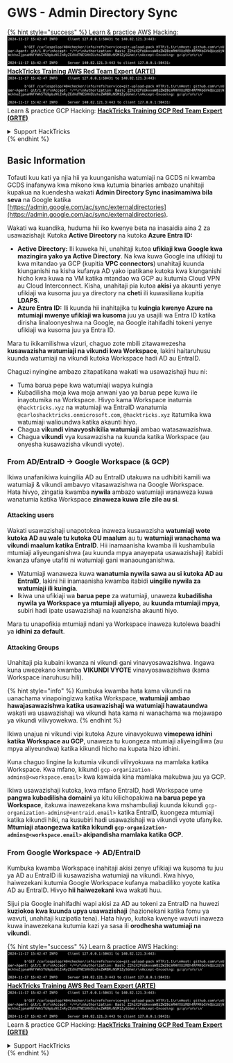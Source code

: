 # GWS - Admin Directory Sync

{% hint style="success" %}
Learn & practice AWS Hacking:<img src="../../../.gitbook/assets/image (1).png" alt="" data-size="line">[**HackTricks Training AWS Red Team Expert (ARTE)**](https://training.hacktricks.xyz/courses/arte)<img src="../../../.gitbook/assets/image (1).png" alt="" data-size="line">\
Learn & practice GCP Hacking: <img src="../../../.gitbook/assets/image (2).png" alt="" data-size="line">[**HackTricks Training GCP Red Team Expert (GRTE)**<img src="../../../.gitbook/assets/image (2).png" alt="" data-size="line">](https://training.hacktricks.xyz/courses/grte)

<details>

<summary>Support HackTricks</summary>

* Check the [**subscription plans**](https://github.com/sponsors/carlospolop)!
* **Join the** 💬 [**Discord group**](https://discord.gg/hRep4RUj7f) or the [**telegram group**](https://t.me/peass) or **follow** us on **Twitter** 🐦 [**@hacktricks\_live**](https://twitter.com/hacktricks\_live)**.**
* **Share hacking tricks by submitting PRs to the** [**HackTricks**](https://github.com/carlospolop/hacktricks) and [**HackTricks Cloud**](https://github.com/carlospolop/hacktricks-cloud) github repos.

</details>
{% endhint %}

## Basic Information

Tofauti kuu kati ya njia hii ya kuunganisha watumiaji na GCDS ni kwamba GCDS inafanywa kwa mikono kwa kutumia binaries ambazo unahitaji kupakua na kuendesha wakati **Admin Directory Sync inasimamiwa bila seva** na Google katika [https://admin.google.com/ac/sync/externaldirectories](https://admin.google.com/ac/sync/externaldirectories).

Wakati wa kuandika, huduma hii iko kwenye beta na inasaidia aina 2 za usawazishaji: Kutoka **Active Directory** na kutoka **Azure Entra ID:**

* **Active Directory:** Ili kuweka hii, unahitaji kutoa **ufikiaji kwa Google kwa mazingira yako ya Active Directory**. Na kwa kuwa Google ina ufikiaji tu kwa mitandao ya GCP (kupitia **VPC connectors**) unahitaji kuunda kiunganishi na kisha kufanya AD yako ipatikane kutoka kwa kiunganishi hicho kwa kuwa na VM katika mtandao wa GCP au kutumia Cloud VPN au Cloud Interconnect. Kisha, unahitaji pia kutoa **akisi** ya akaunti yenye ufikiaji wa kusoma juu ya directory na **cheti** ili kuwasiliana kupitia **LDAPS**.
* **Azure Entra ID:** Ili kuunda hii inahitajika tu **kuingia kwenye Azure na mtumiaji mwenye ufikiaji wa kusoma** juu ya usajili wa Entra ID katika dirisha linaloonyeshwa na Google, na Google itahifadhi tokeni yenye ufikiaji wa kusoma juu ya Entra ID.

Mara tu ikikamilishwa vizuri, chaguo zote mbili zitawawezesha **kusawazisha watumiaji na vikundi kwa Workspace**, lakini haitaruhusu kuunda watumiaji na vikundi kutoka Workspace hadi AD au EntraID.

Chaguzi nyingine ambazo zitapatikana wakati wa usawazishaji huu ni:

* Tuma barua pepe kwa watumiaji wapya kuingia
* Kubadilisha moja kwa moja anwani yao ya barua pepe kuwa ile inayotumika na Workspace. Hivyo kama Workspace inatumia `@hacktricks.xyz` na watumiaji wa EntraID wanatumia `@carloshacktricks.onmicrosoft.com`, `@hacktricks.xyz` itatumika kwa watumiaji walioundwa katika akaunti hiyo.
* Chagua **vikundi vinavyoshikilia watumiaji** ambao watasawazishwa.
* Chagua **vikundi** vya kusawazisha na kuunda katika Workspace (au onyesha kusawazisha vikundi vyote).

### From AD/EntraID -> Google Workspace (& GCP)

Ikiwa unafanikiwa kuingilia AD au EntraID utakuwa na udhibiti kamili wa watumiaji & vikundi ambavyo vitasawazishwa na Google Workspace.\
Hata hivyo, zingatia kwamba **nywila** ambazo watumiaji wanaweza kuwa wanatumia katika Workspace **zinaweza kuwa zile zile au si**.

#### Attacking users

Wakati usawazishaji unapotokea inaweza kusawazisha **watumiaji wote kutoka AD au wale tu kutoka OU maalum** au tu **watumiaji wanachama wa vikundi maalum katika EntraID**. Hii inamaanisha kwamba ili kushambulia mtumiaji aliyeunganishwa (au kuunda mpya anayepata usawazishaji) itabidi kwanza ufanye utafiti ni watumiaji gani wanaounganishwa.

* Watumiaji wanaweza kuwa **wanatumia nywila sawa au si kutoka AD au EntraID**, lakini hii inamaanisha kwamba itabidi **uingilie nywila za watumiaji ili kuingia**.
* Ikiwa una ufikiaji wa **barua pepe** za watumiaji, unaweza **kubadilisha nywila ya Workspace ya mtumiaji aliyepo**, au **kuunda mtumiaji mpya**, subiri hadi ipate usawazishaji na kuanzisha akaunti hiyo.

Mara tu unapofikia mtumiaji ndani ya Workspace inaweza kutolewa baadhi ya **idhini za default**.

#### Attacking Groups

Unahitaji pia kubaini kwanza ni vikundi gani vinavyosawazishwa. Ingawa kuna uwezekano kwamba **VIKUNDI VYOTE** vinavyosawazishwa (kama Workspace inaruhusu hili).

{% hint style="info" %}
Kumbuka kwamba hata kama vikundi na uanachama vinapoingizwa katika Workspace, **watumiaji ambao hawajasawazishwa katika usawazishaji wa watumiaji hawataundwa** wakati wa usawazishaji wa vikundi hata kama ni wanachama wa mojawapo ya vikundi vilivyowekwa.
{% endhint %}

Ikiwa unajua ni vikundi vipi kutoka Azure vinavyokuwa **vimepewa idhini katika Workspace au GCP**, unaweza tu kuongeza mtumiaji aliyeingiliwa (au mpya aliyeundwa) katika kikundi hicho na kupata hizo idhini.

Kuna chaguo lingine la kutumia vikundi vilivyokuwa na mamlaka katika Workspace. Kwa mfano, kikundi `gcp-organization-admins@<workspace.email>` kwa kawaida kina mamlaka makubwa juu ya GCP.

Ikiwa usawazishaji kutoka, kwa mfano EntraID, hadi Workspace ume **pangwa kubadilisha domaini** ya kitu kilichopakiwa **na barua pepe ya Workspace**, itakuwa inawezekana kwa mshambuliaji kuunda kikundi `gcp-organization-admins@<entraid.email>` katika EntraID, kuongeza mtumiaji katika kikundi hiki, na kusubiri hadi usawazishaji wa vikundi vyote ufanyike.\
**Mtumiaji ataongezwa katika kikundi `gcp-organization-admins@<workspace.email>` akipandisha mamlaka katika GCP.**

### From Google Workspace -> AD/EntraID

Kumbuka kwamba Workspace inahitaji akisi zenye ufikiaji wa kusoma tu juu ya AD au EntraID ili kusawazisha watumiaji na vikundi. Kwa hivyo, haiwezekani kutumia Google Workspace kufanya mabadiliko yoyote katika AD au EntraID. Hivyo **hii haiwezekani** kwa wakati huu.

Sijui pia Google inahifadhi wapi akisi za AD au tokeni za EntraID na huwezi **kuziokoa kwa kuunda upya usawazishaji** (hazionekani katika fomu ya wavuti, unahitaji kuzipatia tena). Hata hivyo, kutoka kwenye wavuti inaweza kuwa inawezekana kutumia kazi ya sasa ili **orodhesha watumiaji na vikundi**.

{% hint style="success" %}
Learn & practice AWS Hacking:<img src="../../../.gitbook/assets/image (1).png" alt="" data-size="line">[**HackTricks Training AWS Red Team Expert (ARTE)**](https://training.hacktricks.xyz/courses/arte)<img src="../../../.gitbook/assets/image (1).png" alt="" data-size="line">\
Learn & practice GCP Hacking: <img src="../../../.gitbook/assets/image (2).png" alt="" data-size="line">[**HackTricks Training GCP Red Team Expert (GRTE)**<img src="../../../.gitbook/assets/image (2).png" alt="" data-size="line">](https://training.hacktricks.xyz/courses/grte)

<details>

<summary>Support HackTricks</summary>

* Check the [**subscription plans**](https://github.com/sponsors/carlospolop)!
* **Join the** 💬 [**Discord group**](https://discord.gg/hRep4RUj7f) or the [**telegram group**](https://t.me/peass) or **follow** us on **Twitter** 🐦 [**@hacktricks\_live**](https://twitter.com/hacktricks\_live)**.**
* **Share hacking tricks by submitting PRs to the** [**HackTricks**](https://github.com/carlospolop/hacktricks) and [**HackTricks Cloud**](https://github.com/carlospolop/hacktricks-cloud) github repos.

</details>
{% endhint %}
